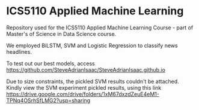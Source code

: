 # ICS5110 Applied Machine Learning 
Repository used for the ICS5110 Applied Machine Learning Course - part of Master's of Science in Data Science course.

We employed BiLSTM, SVM and Logistic Regression to classify news headlines. 

To test out our best models, access https://github.com/SteveAdrianIsaac/SteveAdrianIsaac.github.io


Due to size constraints, the pickled SVM results couldn't be attached. Kindly view the SVM experiment pickled results, using this link https://drive.google.com/drive/folders/1xM67dxzdZeuE4eM1-TPNq4OSrhSfLMG2?usp=sharing

